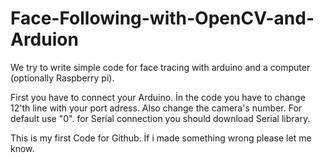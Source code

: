 # Face-Following-with-OpenCV-and-Arduion
We try to write simple code for face tracing with arduino and a computer (optionally Raspberry pi).

First you have to connect your Arduino. İn the code you have to change 12'th line with your port adress. Also change the camera's number. For default use "0". 
for Serial connection you should download Serial library. 


This is my first Code for Github. İf i made something wrong please let me know.
